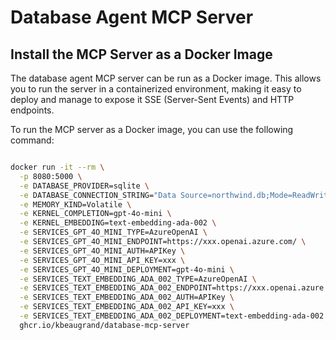 ﻿# Database Agent MCP Server

## Install the MCP Server as a Docker Image

The database agent MCP server can be run as a Docker image. This allows you to run the server in a containerized environment, making it easy to deploy and manage to expose it SSE (Server-Sent Events) and HTTP endpoints. 

To run the MCP server as a Docker image, you can use the following command:

```bash

docker run -it --rm \
  -p 8080:5000 \
  -e DATABASE_PROVIDER=sqlite \
  -e DATABASE_CONNECTION_STRING="Data Source=northwind.db;Mode=ReadWrite" \
  -e MEMORY_KIND=Volatile \
  -e KERNEL_COMPLETION=gpt-4o-mini \
  -e KERNEL_EMBEDDING=text-embedding-ada-002 \
  -e SERVICES_GPT_4O_MINI_TYPE=AzureOpenAI \
  -e SERVICES_GPT_4O_MINI_ENDPOINT=https://xxx.openai.azure.com/ \
  -e SERVICES_GPT_4O_MINI_AUTH=APIKey \
  -e SERVICES_GPT_4O_MINI_API_KEY=xxx \
  -e SERVICES_GPT_4O_MINI_DEPLOYMENT=gpt-4o-mini \
  -e SERVICES_TEXT_EMBEDDING_ADA_002_TYPE=AzureOpenAI \
  -e SERVICES_TEXT_EMBEDDING_ADA_002_ENDPOINT=https://xxx.openai.azure.com/ \
  -e SERVICES_TEXT_EMBEDDING_ADA_002_AUTH=APIKey \
  -e SERVICES_TEXT_EMBEDDING_ADA_002_API_KEY=xxx \
  -e SERVICES_TEXT_EMBEDDING_ADA_002_DEPLOYMENT=text-embedding-ada-002 \
  ghcr.io/kbeaugrand/database-mcp-server
```